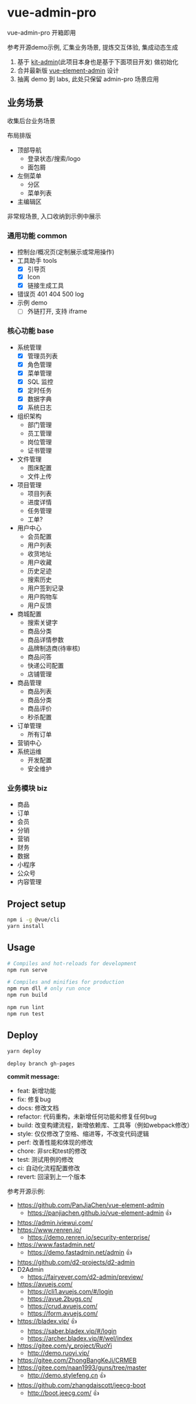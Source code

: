 # vue-admin-pro

vue-admin-pro 开箱即用

参考开源demo示例, 汇集业务场景, 提炼交互体验, 集成动态生成

1. 基于 [kit-admin](https://github.com/jskit/kit-admin/)(此项目本身也是基于下面项目开发) 做初始化
2. 合并最新版 [vue-element-admin](https://github.com/PanJiaChen/vue-element-admin) 设计
3. 抽离 demo 到 labs, 此处只保留 admin-pro 场景应用

## 业务场景

收集后台业务场景

布局排版

- 顶部导航
  - 登录状态/搜索/logo
  - 面包屑
- 左侧菜单
  - 分区
  - 菜单列表
- 主编辑区

非常规场景, 入口收纳到示例中展示

### 通用功能 common

- 控制台/概况页(定制展示或常用操作)
- 工具助手 tools
  - [x] 引导页
  - [x] Icon
  - [x] 链接生成工具
- 错误页 401 404 500 log
- 示例 demo
  - [ ] 外链打开, 支持 iframe

### 核心功能 base

- 系统管理
  - [x] 管理员列表
  - [x] 角色管理
  - [x] 菜单管理
  - [x] SQL 监控
  - [x] 定时任务
  - [x] 数据字典
  - [x] 系统日志
- 组织架构
  - 部门管理
  - 员工管理
  - 岗位管理
  - 证书管理
- 文件管理
  - 图床配置
  - 文件上传
- 项目管理
  - 项目列表
  - 进度详情
  - 任务管理
  - 工单?
- 用户中心
  - 会员配置
  - 用户列表
  - 收货地址
  - 用户收藏
  - 历史足迹
  - 搜索历史
  - 用户签到记录
  - 用户购物车
  - 用户反馈
- 商城配置
  - 搜索关键字
  - 商品分类
  - 商品详情参数
  - 品牌制造商(待审核)
  - 商品问答
  - 快递公司配置
  - 店铺管理
- 商品管理
  - 商品列表
  - 商品分类
  - 商品评价
  - 秒杀配置
- 订单管理
  - 所有订单
- 营销中心
- 系统运维
  - 开发配置
  - 安全维护

### 业务模块 biz

- 商品
- 订单
- 会员
- 分销
- 营销
- 财务
- 数据
- 小程序
- 公众号
- 内容管理


## Project setup

```bash
npm i -g @vue/cli
yarn install
```

## Usage

```bash
# Compiles and hot-reloads for development
npm run serve

# Compiles and minifies for production
npm run dll # only run once
npm run build

npm run lint
npm run test
```

## Deploy

```bash
yarn deploy

deploy branch gh-pages
```

**commit message:**

- feat: 新增功能
- fix: 修复bug
- docs: 修改文档
- refactor: 代码重构，未新增任何功能和修复任何bug
- build: 改变构建流程，新增依赖库、工具等（例如webpack修改）
- style: 仅仅修改了空格、缩进等，不改变代码逻辑
- perf: 改善性能和体现的修改
- chore: 非src和test的修改
- test: 测试用例的修改
- ci: 自动化流程配置修改
- revert: 回滚到上一个版本

参考开源示例:

- https://github.com/PanJiaChen/vue-element-admin
  - https://panjiachen.github.io/vue-element-admin 👍
- https://admin.iviewui.com/
- https://www.renren.io/
  - https://demo.renren.io/security-enterprise/
- https://www.fastadmin.net/
  - https://demo.fastadmin.net/admin 👍
- https://github.com/d2-projects/d2-admin
- D2Admin
  - https://fairyever.com/d2-admin/preview/
- https://avuejs.com/
  - https://cli1.avuejs.com/#/login
  - https://avue.2bugs.cn/
  - https://crud.avuejs.com/
  - https://form.avuejs.com/
- https://bladex.vip/ 👍
  - https://saber.bladex.vip/#/login
  - https://archer.bladex.vip/#/wel/index
- https://gitee.com/y_project/RuoYi
  - http://demo.ruoyi.vip/
- https://gitee.com/ZhongBangKeJi/CRMEB
- https://gitee.com/naan1993/guns/tree/master
  - http://demo.stylefeng.cn 👍
- https://github.com/zhangdaiscott/jeecg-boot
  - http://boot.jeecg.com/ 👍
